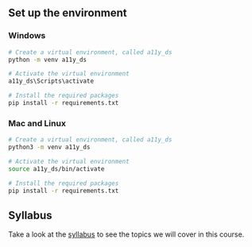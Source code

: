 ## Set up the environment

### Windows

```bash
# Create a virtual environment, called a11y_ds
python -m venv a11y_ds

# Activate the virtual environment
a11y_ds\Scripts\activate

# Install the required packages
pip install -r requirements.txt
```

### Mac and Linux

```bash
# Create a virtual environment, called a11y_ds
python3 -m venv a11y_ds

# Activate the virtual environment
source a11y_ds/bin/activate

# Install the required packages
pip install -r requirements.txt
```
    
## Syllabus

Take a look at the [syllabus](syllabus.md) to see the topics we will cover in this course.
    